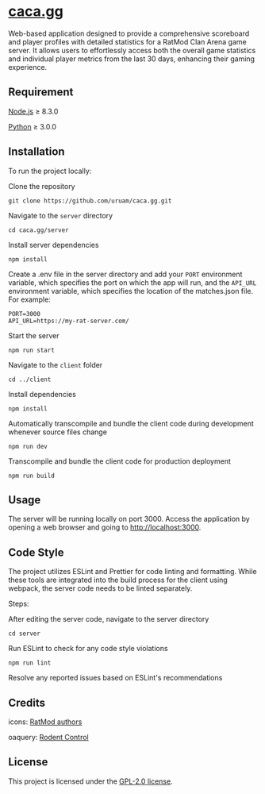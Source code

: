 # [caca.gg](https://caca.gg)

Web-based application designed to provide a comprehensive scoreboard and player profiles with detailed statistics for a RatMod Clan Arena game server. It allows users to effortlessly access both the overall game statistics and individual player metrics from the last 30 days, enhancing their gaming experience.

## Requirement

[Node.js](https://nodejs.org) ≥ 8.3.0

[Python](https://www.python.org) ≥ 3.0.0

## Installation

To run the project locally:

Clone the repository

```
git clone https://github.com/uruam/caca.gg.git
```

Navigate to the `server` directory

```
cd caca.gg/server
```

Install server dependencies

```
npm install
```

Create a .env file in the server directory and add your `PORT` environment variable, which specifies the port on which the app will run, and the `API_URL` environment variable, which specifies the location of the matches.json file. For example:

```
PORT=3000
API_URL=https://my-rat-server.com/

```

Start the server

```
npm run start
```

Navigate to the `client` folder

```
cd ../client
```

Install dependencies

```
npm install
```

Automatically transcompile and bundle the client code during development whenever source files change

```
npm run dev
```

Transcompile and bundle the client code for production deployment

```
npm run build
```

## Usage

The server will be running locally on port 3000. Access the application by opening a web browser and going to [http://localhost:3000](http://localhost:3000).

## Code Style

The project utilizes ESLint and Prettier for code linting and formatting. While these tools are integrated into the build process for the client using webpack, the server code needs to be linted separately.

Steps:

After editing the server code, navigate to the server directory

```
cd server
```

Run ESLint to check for any code style violations

```
npm run lint
```

Resolve any reported issues based on ESLint's recommendations

## Credits

icons: [RatMod authors](https://ratmod.github.io)

oaquery: [Rodent Control](https://github.com/rdntcntrl)

## License

This project is licensed under the [GPL-2.0 license](https://github.com/uruam/caca.gg#GPL-2.0-1-ov-file).
